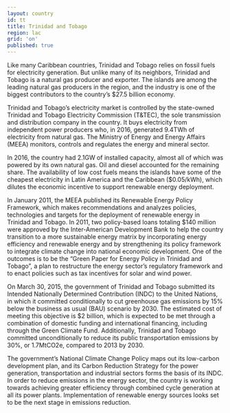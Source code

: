 ```yaml
---
layout: country
id: tt
title: Trinidad and Tobago
region: lac
grid: 'on'
published: true
---
```


Like many Caribbean countries, Trinidad and Tobago relies on fossil fuels for electricity generation. But unlike many of its neighbors, Trinidad and Tobago is a natural gas producer and exporter. The islands are among the leading natural gas producers in the region, and the industry is one of the biggest contributors to the country’s $27.5 billion economy.

Trinidad and Tobago’s electricity market is controlled by the state-owned Trinidad and Tobago Electricity Commission (T&TEC), the sole transmission and distribution company in the country. It buys electricity from independent power producers who, in 2016, generated 9.4TWh of electricity from natural gas. The Ministry of Energy and Energy Affairs (MEEA) monitors, controls and regulates the energy and mineral sector.

In 2016, the country had 2.1GW of installed capacity, almost all of which was powered by its own natural gas. Oil and diesel accounted for the remaining share. The availability of low cost fuels means the islands have some of the cheapest electricity in Latin America and the Caribbean ($0.05/kWh), which dilutes the economic incentive to support renewable energy deployment.

In January 2011, the MEEA published its Renewable Energy Policy Framework, which makes recommendations and analyzes policies, technologies and targets for the deployment of renewable energy in Trinidad and Tobago. In 2011, two policy-based loans totaling $140 million were approved by the Inter-American Development Bank to help the country transition to a more sustainable energy matrix by incorporating energy efficiency and renewable energy and by strengthening its policy framework to integrate climate change into national economic development. One of the outcomes is to be the “Green Paper for Energy Policy in Trinidad and Tobago”, a plan to restructure the energy sector’s regulatory framework and to enact policies such as tax incentives for solar and wind power.

On March 30, 2015, the government of Trinidad and Tobago submitted its Intended Nationally Determined Contribution (INDC) to the United Nations, in which it committed conditionally to cut greenhouse gas emissions by 15% below the business as usual (BAU) scenario by 2030. The estimated cost of meeting this objective is $2 billion, which is expected to be met through a combination of domestic funding and international financing, including through the Green Climate Fund. Additionally, Trinidad and Tobago committed unconditionally to reduce its public transportation emissions by 30%, or 1.7MtCO2e, compared to 2013 by 2030.

The government’s National Climate Change Policy maps out its low-carbon development plan, and its Carbon Reduction Strategy for the power generation, transportation and industrial sectors forms the basis of its INDC. In order to reduce emissions in the energy sector, the country is working towards achieving greater efficiency through combined cycle generation at all its power plants. Implementation of renewable energy sources looks set to be the next stage in emissions reduction.
